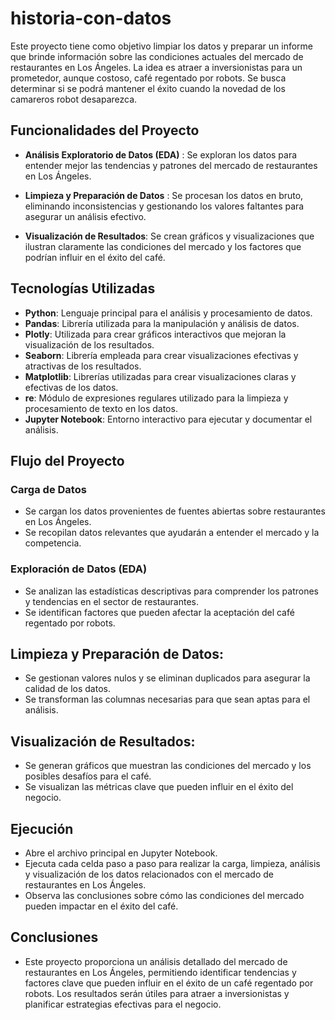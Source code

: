 # historia-con-datos

Este proyecto tiene como objetivo limpiar los datos y preparar un informe que brinde información sobre las condiciones actuales del mercado de restaurantes en Los Ángeles. La idea es atraer a inversionistas para un prometedor, aunque costoso, café regentado por robots. Se busca determinar si se podrá mantener el éxito cuando la novedad de los camareros robot desaparezca.

## Funcionalidades del Proyecto

- **Análisis Exploratorio de Datos (EDA)** :
   Se exploran los datos para entender mejor las tendencias y patrones del mercado de restaurantes en Los Ángeles.
- **Limpieza y Preparación de Datos** :
   Se procesan los datos en bruto, eliminando inconsistencias y gestionando los valores faltantes para asegurar un análisis efectivo.
  
- **Visualización de Resultados**:
   Se crean gráficos y visualizaciones que ilustran claramente las condiciones del mercado y los factores que podrían influir en el éxito del café.


## Tecnologías Utilizadas

- **Python**: Lenguaje principal para el análisis y procesamiento de datos.
- **Pandas**: Librería utilizada para la manipulación y análisis de datos.
- **Plotly**: Utilizada para crear gráficos interactivos que mejoran la visualización de los resultados.
- **Seaborn**: Librería empleada para crear visualizaciones efectivas y atractivas de los resultados.
- **Matplotlib**: Librerías utilizadas para crear visualizaciones claras y efectivas de los datos.
-  **re**: Módulo de expresiones regulares utilizado para la limpieza y procesamiento de texto en los datos.
- **Jupyter Notebook**: Entorno interactivo para ejecutar y documentar el análisis.

## Flujo del Proyecto

### Carga de Datos
- Se cargan los datos provenientes de fuentes abiertas sobre restaurantes en Los Ángeles.
- Se recopilan datos relevantes que ayudarán a entender el mercado y la competencia.

### Exploración de Datos (EDA)
- Se analizan las estadísticas descriptivas para comprender los patrones y tendencias en el sector de restaurantes.
- Se identifican factores que pueden afectar la aceptación del café regentado por robots.

## Limpieza y Preparación de Datos:

- Se gestionan valores nulos y se eliminan duplicados para asegurar la calidad de los datos.
- Se transforman las columnas necesarias para que sean aptas para el análisis.


## Visualización de Resultados:

- Se generan gráficos que muestran las condiciones del mercado y los posibles desafíos para el café.
- Se visualizan las métricas clave que pueden influir en el éxito del negocio.


## Ejecución
- Abre el archivo principal en Jupyter Notebook.
- Ejecuta cada celda paso a paso para realizar la carga, limpieza, análisis y visualización de los datos relacionados con el mercado de restaurantes en Los Ángeles.
- Observa las conclusiones sobre cómo las condiciones del mercado pueden impactar en el éxito del café.

## Conclusiones
- Este proyecto proporciona un análisis detallado del mercado de restaurantes en Los Ángeles, permitiendo identificar tendencias y factores clave que pueden influir en el éxito de un café regentado por robots. Los resultados serán útiles para atraer a inversionistas y planificar estrategias efectivas para el negocio.
